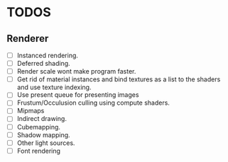 # TODOS

## Renderer
- [ ] Instanced rendering.
- [ ] Deferred shading.
- [ ] Render scale wont make program faster.
- [ ] Get rid of material instances and bind textures as a list to the shaders
and use texture indexing.
- [ ] Use present queue for presenting images
- [ ] Frustum/Occulusion culling using compute shaders.
- [ ] Mipmaps
- [ ] Indirect drawing.
- [ ] Cubemapping.
- [ ] Shadow mapping.
- [ ] Other light sources.
- [ ] Font rendering
